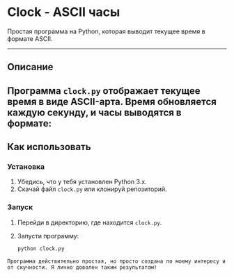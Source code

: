 # Clock - ASCII часы

Простая программа на Python, которая выводит текущее время в формате ASCII.

---

## Описание

Программа `clock.py`  отображает текущее время в виде ASCII-арта. Время обновляется каждую секунду, и часы выводятся в формате:
---

## Как использовать

### Установка

1. Убедись, что у тебя установлен Python 3.x.
2. Скачай файл `clock.py`  или клонируй репозиторий.

### Запуск

1. Перейди в директорию, где находится `clock.py`.
2. Запусти программу:

   ```bash
   python clock.py

```Программа действительно простая, но просто создана по моему интересу и от скучности. Я лично доволен таким результатом!```
